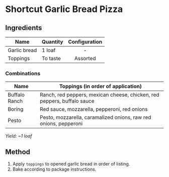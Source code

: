 # Shortcut Garlic Bread Pizza

## Ingredients

| Name         | Quantity | Configuration |
| ------------ | -------- | :-----------: |
| Garlic bread | 1 loaf   |       -       |
| Toppings     | To taste |   Assorted    |

### Combinations

| Name          | Toppings (in order of application)                                      |
| ------------- | ----------------------------------------------------------------------- |
| Buffalo Ranch | Ranch, red peppers, mexican cheese, chicken, red peppers, buffalo sauce |
| Boring        | Red sauce, mozzarella, pepperoni, red onions                            |
| Pesto         | Pesto, mozzarella, caramalized onions, raw red onions, pepperoni        |

_Yield: ~1 loaf_

## Method

1. Apply `toppings` to opened garlic bread in order of listing.
1. Bake according to package instructions.
